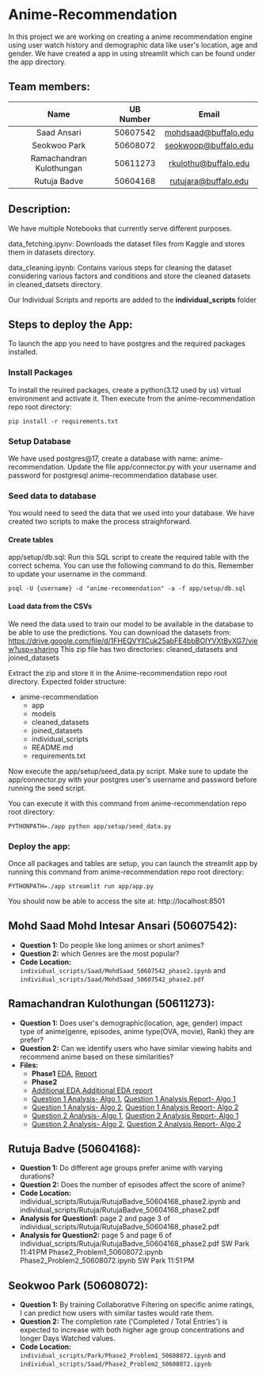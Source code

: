 # Anime-Recommendation

In this project we are working on creating a anime recommendation engine using user watch history and demographic data like user's location, age and gender. We have created a app in using streamlit which can be found under the app directory.

## Team members:
| Name | UB Number | Email |
| :---: | :---: | :---: |
| Saad Ansari | 50607542| mohdsaad@buffalo.edu |
| Seokwoo Park | 50608072 | seokwoop@buffalo.edu |
| Ramachandran Kulothungan | 50611273 | rkulothu@buffalo.edu |
| Rutuja Badve | 50604168 | rutujara@buffalo.edu | 

## Description:
We have multiple Notebooks that currently serve different purposes.

data_fetching.ipynv: Downloads the dataset files from Kaggle and stores them in datasets directory.

data_cleaning.ipynb: Contains various steps for cleaning the dataset considering various factors and conditions and store the cleaned datasets in cleaned_datsets directory. 

Our Individual Scripts and reports are added to the **individual_scripts** folder

## Steps to deploy the App:
To launch the app you need to have postgres and the required packages installed.

### Install Packages
To install the reuired packages, create a python(3.12 used by us) virtual environment and activate it. Then execute from the anime-recommendation repo root directory:
```
pip install -r requirements.txt
```

### Setup Database
We have used postgres@17, create a database with name: anime-recommendation.
Update the file app/connector.py with your username and password for postgresql anime-recommendation database user.

### Seed data to database
You would need to seed the data that we used into your database. We have created two scripts to make the process straighforward.

#### Create tables
app/setup/db.sql: Run this SQL script to create the required table with the correct schema. 
You can use the following command to do this. Remember to update your username in the command.
```
psql -U {username} -d "anime-recommendation" -a -f app/setup/db.sql
```

#### Load data from the CSVs
We need the data used to train our model to be available in the database to be able to use the predictions.
You can download the datasets from: https://drive.google.com/file/d/1FHEQVYllCuk25abFE4bbBOIYVXtBvXG7/view?usp=sharing
This zip file has two directories: cleaned_datasets and joined_datasets

Extract the zip and store it in the Anime-recommendation repo root directory.
Expected folder structure:

- anime-recommendation
  - app
  - models
  - cleaned_datasets
  - joined_datasets
  - individual_scripts
  - README.md
  - requirements.txt 

Now execute the app/setup/seed_data.py script. Make sure to update the app/connector.py with your postgres user's username and password before running the seed script.

You can execute it with this command from anime-recommendation repo root directory:
```
PYTHONPATH=./app python app/setup/seed_data.py
```

### Deploy the app:
Once all packages and tables are setup, you can launch the streamlit app by running this command from anime-recommendation repo root directory:
```
PYTHONPATH=./app streamlit run app/app.py
```
You should now be able to access the site at: http://localhost:8501


## Mohd Saad Mohd Intesar Ansari (50607542):
- **Question 1:** Do people like long animes or short animes?
- **Question 2:** which Genres are the most popular?
- **Code Location:** `individual_scripts/Saad/MohdSaad_50607542_phase2.ipynb` and `individual_scripts/Saad/MohdSaad_50607542_phase2.pdf`

## Ramachandran Kulothungan  (50611273):
- **Question 1:** Does user's demographic(location, age, gender) impact type of anime(genre, episodes, anime type(OVA, movie), Rank) they are prefer?
- **Question 2:** Can we identify users who have similar viewing habits and recommend anime based on these similarities?
- **Files:**
  -   **Phase1** [EDA]([https://duckduckgo.com](https://github.com/AnsariSaad83299/Anime-Recommendation/blob/main/individual_scripts/RC/RC_EDA.ipynb)), [Report](https://github.com/AnsariSaad83299/Anime-Recommendation/blob/main/individual_scripts/RC/RC_EDA.pdf)
  -   **Phase2**
    - [Additional EDA](https://github.com/AnsariSaad83299/Anime-Recommendation/blob/main/individual_scripts/RC/RC_EDA_additional.ipynb),[Additional EDA report](https://github.com/AnsariSaad83299/Anime-Recommendation/blob/main/individual_scripts/RC/RC_EDA_additional.pdf)
    - [Question 1 Analysis- Algo 1](https://github.com/AnsariSaad83299/Anime-Recommendation/blob/main/individual_scripts/RC/RC_ML_Analysis1.ipynb), [Question 1 Analysis Report- Algo 1](https://github.com/AnsariSaad83299/Anime-Recommendation/blob/main/individual_scripts/RC/RC_ML_Analysis1.pdf)
    - [Question 1 Analysis- Algo 2](https://github.com/AnsariSaad83299/Anime-Recommendation/blob/main/individual_scripts/RC/RC_ML_Analysis2.ipynb), [Question 1 Analysis Report- Algo 2](https://github.com/AnsariSaad83299/Anime-Recommendation/blob/main/individual_scripts/RC/RC_ML_Analysis2.pdf)
    - [Question 2 Analysis- Algo 1](https://github.com/AnsariSaad83299/Anime-Recommendation/blob/main/individual_scripts/RC/RC_ML_Analysis3.ipynb), [Question 2 Analysis Report- Algo 1](https://github.com/AnsariSaad83299/Anime-Recommendation/blob/main/individual_scripts/RC/RC_ML_Analysis3.pdf)
    - [Question 2 Analysis- Algo 2](https://github.com/AnsariSaad83299/Anime-Recommendation/blob/main/individual_scripts/RC/RC_ML_Analysis4.ipynb), [Question 2 Analysis Report- Algo 2](https://github.com/AnsariSaad83299/Anime-Recommendation/blob/main/individual_scripts/RC/RC_ML_Analysis4.pdf)

## Rutuja Badve (50604168):
- **Question 1:** Do different age groups prefer anime with varying durations?
- **Question 2:** Does the number of episodes affect the score of anime?
- **Code Location:** individual_scripts/Rutuja/RutujaBadve_50604168_phase2.ipynb and individual_scripts/Rutuja/RutujaBadve_50604168_phase2.pdf
- **Analysis for Question1:** page 2 and page 3 of individual_scripts/Rutuja/RutujaBadve_50604168_phase2.pdf
- **Analysis for Question2:** page 5 and page 6 of individual_scripts/Rutuja/RutujaBadve_50604168_phase2.pdf
SW Park
11:41 PM
Phase2_Problem1_50608072.ipynb
Phase2_Problem2_50608072.ipynb
SW Park
11:51 PM
## Seokwoo Park (50608072):
- **Question 1:** By training Collaborative Filtering on specific anime ratings, I can predict how users with similar tastes would rate them.
- **Question 2:** The completion rate ('Completed / Total Entries') is expected to increase with both higher age group concentrations and longer Days Watched values.
- **Code Location:** `individual_scripts/Park/Phase2_Problem1_50608072.ipynb` and `individual_scripts/Saad/Phase2_Problem2_50608072.ipynb`
